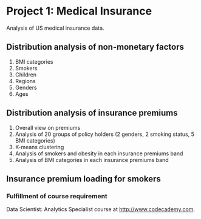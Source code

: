 # Project 1: Medical Insurance
Analysis of US medical insurance data.

## Distribution analysis of non-monetary factors
1. BMI categories
2. Smokers
3. Children
4. Regions
5. Genders
6. Ages

## Distribution analysis of insurance premiums
1. Overall view on premiums
2. Analysis of 20 groups of policy holders (2 genders, 2 smoking status, 5 BMI categories)
3. K-means clustering
4. Analysis of smokers and obesity in each insurance premiums band
5. Analysis of BMI categories in each insurance premiums band

## Insurance premium loading for smokers


### Fulfillment of course requirement
Data Scientist: Analytics Specialist course at http://www.codecademy.com.
 
